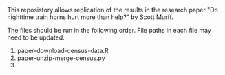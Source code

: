 This reposistory allows replication of the results in the research paper "Do nighttime train horns hurt more than help?" by Scott Murff.

The files should be run in the following order. File paths in each file may need to be updated. 

1. paper-download-census-data.R
2. paper-unzip-merge-census.py
3. 
